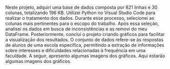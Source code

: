 Neste projeto, adquiri uma base de dados composta por 821 linhas e 30 colunas, totalizando 196 KB. Utilizei Python no Visual Studio Code para realizar o tratamento dos dados. Durante esse processo, selecionei as colunas mais pertinentes para o escopo do trabalho. Após essa seleção, analisei os dados em busca de inconsistências e as removi do meu DataFrame. Posteriormente, concluí o projeto criando gráficos para facilitar a visualização dos resultados. O conjunto de dados refere-se às respostas de alunos de uma escola específica, permitindo a extração de informações sobre interesses e dificuldades relacionadas à frequência em uma faculdade. A seguir, apresento algumas imagens dos gráficos. Aqui estarão algumas imagens dos gráficos.
